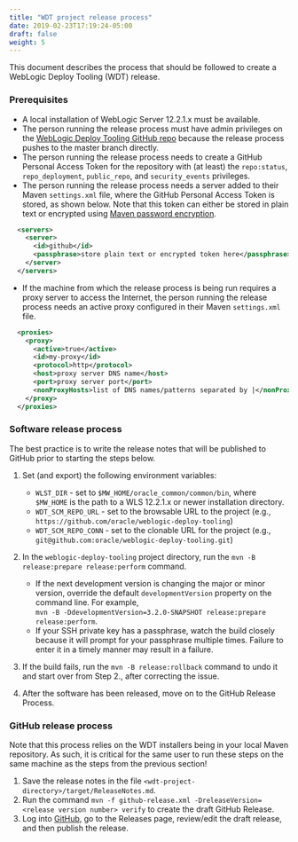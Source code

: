 ```yaml
---
title: "WDT project release process"
date: 2019-02-23T17:19:24-05:00
draft: false
weight: 5
---
```


This document describes the process that should be followed to create a WebLogic Deploy Tooling (WDT) release.

### Prerequisites
- A local installation of WebLogic Server 12.2.1.x must be available.
- The person running the release process must have admin privileges on the [WebLogic Deploy Tooling GitHub repo](https://github.com/oracle/weblogic-deploy-tooling) because the release process pushes to the master branch directly.
- The person running the release process needs to create a GitHub Personal Access Token for the repository with (at least) the `repo:status`, `repo_deployment`, `public_repo`, and `security_events` privileges.
- The person running the release process needs a server added to their Maven `settings.xml` file, where the GitHub Personal Access Token is stored, as shown below.  Note that this token can either be stored in plain text or encrypted using [Maven password encryption](https://maven.apache.org/guides/mini/guide-encryption.html).

```xml
  <servers>
    <server>
      <id>github</id>
      <passphrase>store plain text or encrypted token here</passphrase>
    </server>
  </servers>
```

- If the machine from which the release process is being run requires a proxy server to access the Internet, the person running the release process needs an active proxy configured in their Maven `settings.xml` file.

```xml
  <proxies>
    <proxy>
      <active>true</active>
      <id>my-proxy</id>
      <protocol>http</protocol>
      <host>proxy server DNS name</host>
      <port>proxy server port</port>
      <nonProxyHosts>list of DNS names/patterns separated by |</nonProxyHosts>
    </proxy>
  </proxies>
```

### Software release process
The best practice is to write the release notes that will be published to GitHub prior to starting the steps below.

1. Set (and export) the following environment variables:

    - `WLST_DIR` - set to `$MW_HOME/oracle_common/common/bin`, where `$MW_HOME` is the path to a WLS 12.2.1.x or newer installation directory.
    - `WDT_SCM_REPO_URL` - set to the browsable URL to the project (e.g., `https://github.com/oracle/weblogic-deploy-tooling`)
    - `WDT_SCM_REPO_CONN` - set to the clonable URL for the project (e.g., `git@github.com:oracle/weblogic-deploy-tooling.git`)

2. In the `weblogic-deploy-tooling` project directory, run the `mvn -B release:prepare release:perform` command.

   - If the next development version is changing the major or minor version, override the default `developmentVersion` 
     property on the command line.  For example,  
     `mvn -B -DdevelopmentVersion=3.2.0-SNAPSHOT release:prepare release:perform`.
   - If your SSH private key has a passphrase, watch the build closely because it will prompt for your passphrase multiple times.
     Failure to enter it in a timely manner may result in a failure.

3. If the build fails, run the `mvn -B release:rollback` command to undo it and start over from Step 2., after correcting the issue. 
4. After the software has been released, move on to the GitHub Release Process.

### GitHub release process
Note that this process relies on the WDT installers being in your local Maven repository.  As such, it is critical for
the same user to run these steps on the same machine as the steps from the previous section!

1. Save the release notes in the file `<wdt-project-directory>/target/ReleaseNotes.md`.
2. Run the command `mvn -f github-release.xml -DreleaseVersion=<release version number> verify` to create the draft GitHub Release.
3. Log into [GitHub](https://github.com/oracle/weblogic-deploy-tooling), go to the Releases page, review/edit the draft release, and then publish the release.
